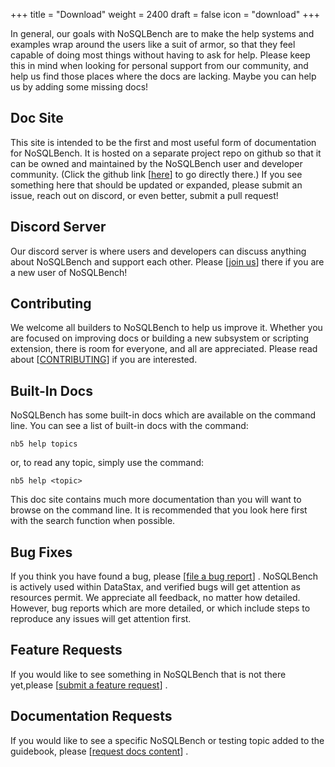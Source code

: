 +++
title = "Download"
weight = 2400
draft = false
icon = "download"
+++

In general, our goals with NoSQLBench are to make the help systems and examples wrap around the
users like a suit of armor, so that they feel capable of doing most things without having to ask for
help. Please keep this in mind when looking for personal support from our community, and help us
find those places where the docs are lacking. Maybe you can help us by adding some missing docs!

## Doc Site

This site is intended to be the first and most useful form of documentation for NoSQLBench. It is
hosted on a separate project repo on github so that it can be owned and maintained by the NoSQLBench
user and developer community. (Click the github link [[here](https://github.com/nosqlbench/nosqlbench-docs)]  to go directly there.) If you
see something here that should be updated or expanded, please submit an issue, reach out on discord,
or even better, submit a pull request!

## Discord Server

Our discord server is where users and developers can discuss anything about NoSQLBench and support
each other. Please
[[join us](https://discord.gg/dBHRakusMN)] there if you are a new user of NoSQLBench!

## Contributing

We welcome all builders to NoSQLBench to help us improve it. Whether you are focused on improving
docs or building a new subsystem or scripting extension, there is room for everyone, and all are
appreciated. Please read about
[[CONTRIBUTING](https://github.com/nosqlbench/nosqlbench/blob/main/CONTRIBUTING.md)]
if you are interested.

## Built-In Docs

NoSQLBench has some built-in docs which are available on the command line. You can see a list of
built-in docs with the command:

    nb5 help topics

or, to read any topic, simply use the command:

    nb5 help <topic>

This doc site contains much more documentation than you will want to browse on the command line. 
It is recommended that you look here first with the search function when possible.

## Bug Fixes

If you think you have found a bug, please
[[file a bug report](https://github.com/nosqlbench/nosqlbench/issues/new?labels=bug)]
. NoSQLBench is actively used within DataStax, and verified bugs will get attention as resources
permit. We appreciate all feedback, no matter how detailed. However, bug reports which are more 
detailed, or which include steps to reproduce any issues will get attention first.

## Feature Requests

If you would like to see something in NoSQLBench that is not there yet,please
[[submit a feature request](https://github.com/nosqlbench/nosqlbench/issues/new?labels=feature)]
.

## Documentation Requests

If you would like to see a specific NoSQLBench or testing topic added to the guidebook, please
[[request docs content](https://github.com/nosqlbench/nosqlbench/issues/new?labels=docs)]
.

